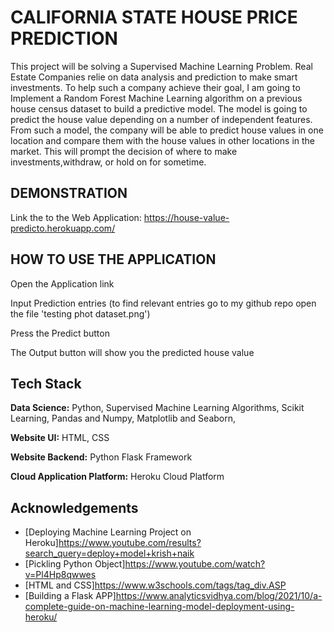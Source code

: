 
# CALIFORNIA STATE HOUSE PRICE PREDICTION

This project will be solving a Supervised Machine Learning Problem. Real Estate Companies relie on data analysis and prediction to make smart investments. To help such a company achieve their goal, I am going to Implement a Random Forest Machine Learning algorithm on a previous house census dataset to build a predictive model. The model is going to predict the house value depending on a number of independent features. From such a model, the company will be able to predict house values in one location and compare them with the house values in other locations in the market. This will prompt the decision of where to make investments,withdraw, or hold on for sometime.

## DEMONSTRATION

Link the to the Web Application: https://house-value-predicto.herokuapp.com/



## HOW TO USE THE APPLICATION

Open the Application link

Input Prediction entries (to find relevant entries go to my github repo open the file 'testing phot dataset.png')

Press the Predict button

The Output button will show you the predicted house value
## Tech Stack

**Data Science:** Python, Supervised Machine Learning Algorithms, Scikit Learning, Pandas and Numpy, Matplotlib and Seaborn,

**Website UI:** HTML, CSS

**Website Backend:** Python Flask Framework

**Cloud Application Platform:** Heroku Cloud Platform





## Acknowledgements

 - [Deploying Machine Learning Project on Heroku]https://www.youtube.com/results?search_query=deploy+model+krish+naik
 - [Pickling Python Object]https://www.youtube.com/watch?v=Pl4Hp8qwwes
 - [HTML and CSS]https://www.w3schools.com/tags/tag_div.ASP
 - [Building a Flask APP]https://www.analyticsvidhya.com/blog/2021/10/a-complete-guide-on-machine-learning-model-deployment-using-heroku/
